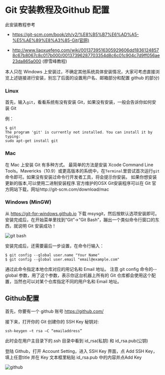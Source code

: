
# Git 安装教程及Github 配置
此安装教程参考 

* https://git-scm.com/book/zh/v2/%E8%B5%B7%E6%AD%A5-%E5%AE%89%E8%A3%85-Git(官网) 

* http://www.liaoxuefeng.com/wiki/0013739516305929606dd18361248578c67b8067c8c017b000/00137396287703354d8c6c01c904c7d9ff056ae23da865a000  (廖雪峰教程) 

本人只在 Windows 上安装过，不确定其他系统具体安装情况，大家可考虑直接浏览上述链接进行安装，别忘了后面的设置用户名、邮箱部分和配置 github 的部分) 


### Linux 
首先，输入``git``，看看系统有没有安装 Git，如果没有安装，一般会告诉你如何安装 Git 

例： 
```
$ git 
The program 'git' is currently not installed. You can install it by typing:
sudo apt-get install git 
```
### Mac
在 Mac 上安装 Git 有多种方式。 最简单的方法是安装 Xcode Command Line 
Tools。Mavericks（10.9）或更高版本的系统中，在``Terminal``里尝试首次运行``git``命令即可。如果没有安装过命令行开发者工具，将会提示你安装。 
如果你想安装更新的版本,可以使用二进制安装程序.官方维护的OSX Git安装程序可以在 Git 官方网站下载，网址http://git-scm.com/download/mac 
### Windows (MinGW)

从 https://git-for-windows.github.io 下载 msysgit，然后按默认选项安装即可。 
安装完成后，在开始菜单里找到“Git”->“Git Bash”，蹦出一个类似命令行窗口的东西，就说明 Git 安装成功！

![git bash](http://wuch15.github.io/git1.jpg)

安装完成后，还需要最后一步设置，在命令行输入：
```
$ git config --global user.name "Your Name" 
$ git config --global user.email "email@example.com"
```
通过此命令指定本地仓库对应的用记名和 Email 地址。 
注意 git config 命令的--global 参数，用了这个参数，表示你这台机器上所有的 Git 仓库都会使用这个配置，当然也可以对某个仓库指定不同的用户名和 Email 地址。 


## Github配置 

首先，你要有一个 github 账号 https://github.com/

接下来，打开你的 Git 创建你的 SSH Key 秘钥对: 

    ssh-keygen –t rsa –C “emailaddress” 
    
此时会在用户主目录下的.ssh 目录中看到 id_rsa(私钥) 和 id_rsa.pub(公钥) 

登陆 Github，打开 Account Setting，进入 SSH Key 界面，点 Add SSH Key，填上任意title 并在 Key 文本框里粘贴 id_rsa.pub 中的内容并点Add Key 

![github](http://wuch15.github.io/git2.jpg)
